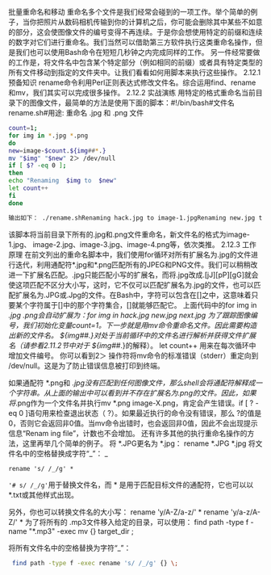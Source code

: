 批量重命名和移动
重命名多个文件是我们经常会碰到的一项工作。举个简单的例子，当你把照片从数码相机传输到你的计算机之后，你可能会删除其中某些不如意的部分，这会使图像文件的编号变得不再连续。于是你会想使用特定的前缀和连续的数字对它们进行重命名。我们当然可以借助第三方软件执行这类重命名操作，但是我们也可以使用Bash命令在短短几秒钟之内完成同样的工作。
另一件经常要做的工作是，将文件名中包含某个特定部分（例如相同的前缀）或者具有特定类型的所有文件移动到指定的文件夹中。让我们看看如何用脚本来执行这些操作。
2.12.1 预备知识
rename命令利用Perl正则表达式修改文件名。综合运用find、rename和mv，我们其实可以完成很多操作。
2.12.2 实战演练
用特定的格式重命名当前目录下的图像文件，最简单的方法是使用下面的脚本：#!/bin/bash#文件名 rename.sh#用途: 重命名 .jpg 和 .png 文件

```bash
count=1;
for img in *.jpg *.png
do
new=image-$count.${img##*.}
mv "$img" "$new" 2＞ /dev/null
if [ $? -eq 0 ];
then
echo "Renaming  $img to  $new"
let count++
fi
done

输出如下： ./rename.shRenaming hack.jpg to image-1.jpgRenaming new.jpg to image-2.jpgRenaming next.jpg to image-3.jpg
```

该脚本将当前目录下所有的.jpg和.png文件重命名，新文件名的格式为image-1.jpg、 image-2.jpg、image-3.jpg、image-4.png等，依次类推。
2.12.3 工作原理
在前文列出的重命名脚本中，我们使用for循环对所有扩展名为.jpg的文件进行迭代，利用通配符*.jpg和*.png匹配所有的JPEG和PNG文件。我们可以稍稍改进一下扩展名匹配。.jpg只能匹配小写的扩展名，而将.jpg改成.[jJ][pP][gG]就会使这项匹配不区分大小写，这时，它不仅可以匹配扩展名为.jpg的文件，也可以匹配扩展名为.JPG或.Jpg的文件。在Bash中，字符可以包含在[]之中，这意味着只要某个字符属于[]中的那个字符集合，[]就能够匹配它。
上面代码中的for img in *.jpg *.png会自动扩展为：for img in hack.jpg new.jpg next.jpg
为了跟踪图像编号，我们初始化变量count=1。下一步就是用mv命令重命名文件。因此需要构造出新的文件名。  ${img##*.}对处于当前循环中的文件名进行解析并获得文件扩展名（请参看2.11.2节中对于  ${img##*.}的解释）。
let count++ 用来在每次循环中增加文件编号。
你可以看到2＞ 操作符将mv命令的标准错误（stderr）重定向到 /dev/null。这是为了防止错误信息被打印到终端。

如果通配符 *.png和 *.jpg没有匹配到任何图像文件，那么shell会将通配符解释成一个字符串。从上面的输出中可以看到并不存在扩展名为.png的文件。因此，如果将*.png作为一个文件名并执行mv *.png image-X.png，肯定会产生错误。if [  ? -eq 0 ]语句用来检查退出状态（  ?）。如果最近执行的命令没有错误，那么  ?的值是0，否则它会返回非0值。当mv命令出错时，也会返回非0值，因此不会出现提示信息“Renam ing file”，计数也不会增加。
还有许多其他的执行重命名操作的方法，这里再举几个简单的例子。
将 *.JPG更名为 *.jpg： rename *.JPG *.jpg
将文件名中的空格替换成字符“_”： _

```
rename 's/ /_/g' *
```

`'# s/ /_/g'`用于替换文件名，而 * 是用于匹配目标文件的通配符，它也可以以 *.txt或其他样式出现。

另外，你也可以转换文件名的大小写： rename 'y/A-Z/a-z/' * rename 'y/a-z/A-Z/' *
为了将所有的 .mp3文件移入给定的目录，可以使用： find path -type f -name "*.mp3" -exec mv {} target_dir \;

将所有文件名中的空格替换为字符“_”：

```bash
 find path -type f -exec rename 's/ /_/g' {} \;
```

